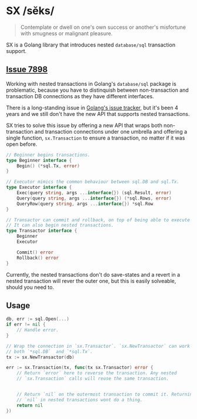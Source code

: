 # SX /sĕks/

> Contemplate or dwell on one's own success or another's misfortune with
> smugness or malignant pleasure.

SX is a Golang library that introduces nested `database/sql` transaction
support.

## [Issue 7898](https://github.com/golang/go/issues/7898)

Working with nested transactions in Golang's `database/sql` package is
problematic, because you have to distinquish between non-transaction and
transaction DB connections as they have different interfaces.

There is a long-standing issue in [Golang's issue tracker](https://github.com/golang/go/issues/7898),
but it's been 4 years and we still don't have the new API that supports nested
transactions.

SX tries to solve this issue by offering a new API that wraps both
non-transaction and transaction connections under one umbrella and offering a
single function, `sx.Transaction` to ensure a transaction, no matter if it was
open before.

```go
// Beginner begins transactions.
type Beginner interface {
	Begin() (*sql.Tx, error)
}

// Executor mimics the common behaviour between sql.DB and sql.Tx.
type Executor interface {
	Exec(query string, args ...interface{}) (sql.Result, error)
	Query(query string, args ...interface{}) (*sql.Rows, error)
	QueryRow(query string, args ...interface{}) *sql.Row
}

// Transactor can commit and rollback, on top of being able to execute queries.
// It can also begin nested transactions.
type Transactor interface {
	Beginner
	Executor

	Commit() error
	Rollback() error
}
```

Currently, the nested transactions don't do save-states and a revert in a
nested transaction will rever the outer one, but this is easily solveable,
should you need to.

## Usage

```go
db, err := sql.Open(...)
if err != nil {
	// Handle error.
}

// Wrap the connection in `sx.Transactor`. `sx.NewTransactor` can work with
// both `*sql.DB`  and `*sql.Tx`.
tx := sx.NewTransactor(db)

err := sx.Transaction(tx, func(tx sx.Transactor) error {
	// Return `error` here to reverse the transaction. Any nested
	// `sx.Transaction` calls will reuse the same transaction.


	// Return `nil` on the outermost transaction to commit it. Returning
	// `nil` in nested transactions wont do a thing.
	return nil
})
```
